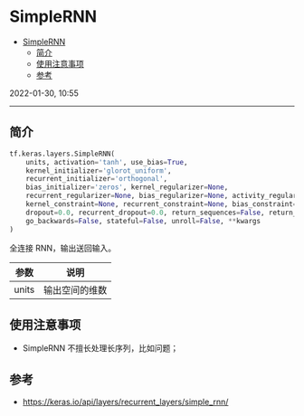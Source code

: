 # SimpleRNN

- [SimpleRNN](#simplernn)
  - [简介](#简介)
  - [使用注意事项](#使用注意事项)
  - [参考](#参考)

2022-01-30, 10:55
***

## 简介

```python
tf.keras.layers.SimpleRNN(
    units, activation='tanh', use_bias=True,
    kernel_initializer='glorot_uniform',
    recurrent_initializer='orthogonal',
    bias_initializer='zeros', kernel_regularizer=None,
    recurrent_regularizer=None, bias_regularizer=None, activity_regularizer=None,
    kernel_constraint=None, recurrent_constraint=None, bias_constraint=None,
    dropout=0.0, recurrent_dropout=0.0, return_sequences=False, return_state=False,
    go_backwards=False, stateful=False, unroll=False, **kwargs
)
```

全连接 RNN，输出送回输入。

|参数|说明|
|---|---|
|units|输出空间的维数|



## 使用注意事项

- SimpleRNN 不擅长处理长序列，比如问题；

## 参考

- https://keras.io/api/layers/recurrent_layers/simple_rnn/
